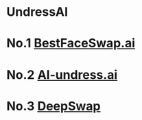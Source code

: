 # UndressAI

# No.1 [BestFaceSwap.ai](https://bestfaceswap.short.gy/joy)


# No.2 [AI-undress.ai](https://shorturl.at/K2IuG)


# No.3 [DeepSwap](https://deepswaper.short.gy/joy)
